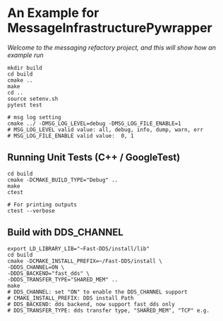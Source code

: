 # An Example for MessageInfrastructurePywrapper

*Welcome to the messaging refactory project, and this will show how an example run*

```shell
mkdir build
cd build
cmake ..
make
cd ..
source setenv.sh
pytest test
```

```shell
# msg log setting
cmake ../ -DMSG_LOG_LEVEL=debug -DMSG_LOG_FILE_ENABLE=1
# MSG_LOG_LEVEL valid value: all, debug, info, dump, warn, err
# MSG_LOG_FILE_ENABLE valid value:  0, 1
```

## Running Unit Tests (C++ / GoogleTest)
```shell
cd build
cmake -DCMAKE_BUILD_TYPE="Debug" ..
make
ctest

# For printing outputs
ctest --verbose
```

## Build with DDS_CHANNEL
```shell
export LD_LIBRARY_LIB="~Fast-DDS/install/lib"
cd build
cmake -DCMAKE_INSTALL_PREFIX=~/Fast-DDS/install \
-DDDS_CHANNEL=ON \
-DDDS_BACKEND="fast_dds" \
-DDDS_TRANSFER_TYPE="SHARED_MEM" ..
make
# DDS_CHANNEL: set "ON" to enable the DDS_CHANNEL support
# CMAKE_INSTALL_PREFIX: DDS install Path
# DDS_BACKEND: dds backend, now support fast_dds only
# DDS_TRANSFER_TYPE: dds transfer type, "SHARED_MEM", "TCP" e.g.
```